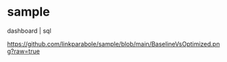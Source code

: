 # sample
dashboard | sql

https://github.com/linkparabole/sample/blob/main/BaselineVsOptimized.png?raw=true
